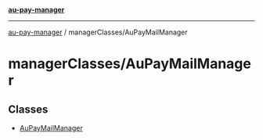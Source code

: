 [**au-pay-manager**](../../README.md)

***

[au-pay-manager](../../README.md) / managerClasses/AuPayMailManager

# managerClasses/AuPayMailManager

## Classes

- [AuPayMailManager](classes/AuPayMailManager.md)
